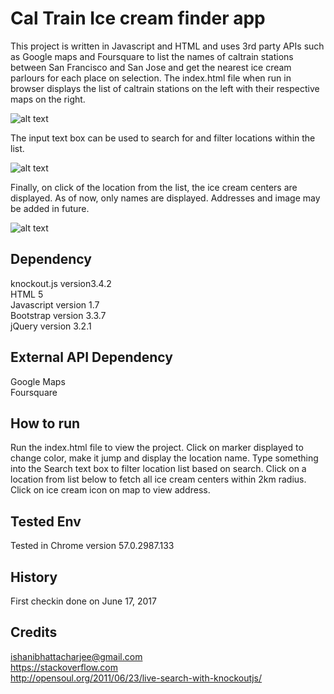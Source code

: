 # Cal Train Ice cream finder app

This project is written in Javascript and HTML and uses 3rd party APIs such as Google maps and Foursquare to list the names of caltrain stations between San Francisco and San Jose and get the nearest ice cream parlours for each place on selection. The index.html file when run in browser displays the list of caltrain stations on the left with their respective maps on the right.

![alt text](https://github.com/Ishani1989/MyNeighborhoodMap/blob/master/static/Screenshots/CalTrainIceCreamFinderHomePage.jpg "Home Page for Caltrain Ice cream finder")

The input text box can be used to search for and filter locations within the list.

![alt text](https://github.com/Ishani1989/MyNeighborhoodMap/blob/master/static/Screenshots/LiveSearchScreen.jpg "Search Screen")

Finally, on click of the location from the list, the ice cream centers are displayed. As of now, only names are displayed. Addresses and image may be added in future.

![alt text](https://github.com/Ishani1989/MyNeighborhoodMap/blob/master/static/Screenshots/SearchScreenWithIceCreamCenters.JPG "Search Screen showing ice cream centers")

## Dependency

knockout.js version3.4.2<br />
HTML 5<br />
Javascript version 1.7<br />
Bootstrap version 3.3.7<br />
jQuery version 3.2.1<br />

## External API Dependency

Google Maps<br />
Foursquare<br />

## How to run

Run the index.html file to view the project.
Click on marker displayed to change color, make it jump and display the location name.
Type something into the Search text box to filter location list based on search.
Click on a location from list below to fetch all ice cream centers within 2km radius.
Click on ice cream icon on map to view address.

## Tested Env

Tested in Chrome version 57.0.2987.133

## History

First checkin done on June 17, 2017

## Credits

ishanibhattacharjee@gmail.com<br />
https://stackoverflow.com<br />
http://opensoul.org/2011/06/23/live-search-with-knockoutjs/<br />